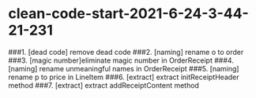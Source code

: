 # clean-code-start-2021-6-24-3-44-21-231
###1. [dead code] remove dead code
###2.  [naming] rename o to order
###3. [magic number]eliminate magic number in OrderReceipt
###4. [naming] rename unmeaningful names in OrderReceipt
###5.  [naming] rename p to price in LineItem
###6. [extract] extract initReceiptHeader method
###7. [extract] extract addReceiptContent method